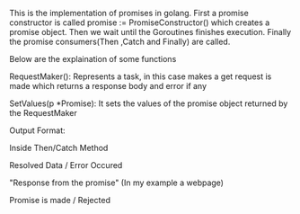This is the implementation of promises in golang. 
First a promise constructor is called  promise := PromiseConstructor() which creates a promise object. Then we wait until the Goroutines finishes execution. Finally the promise consumers(Then ,Catch and Finally) are called.

Below are the explaination of some functions

RequestMaker(): Represents a task, in this case makes a get request is made which returns a response body and error if any

SetValues(p *Promise): It sets the values  of the promise object  returned by the RequestMaker


Output Format: 

Inside Then/Catch Method

Resolved Data / Error Occured

"Response from the promise" (In my example a webpage)

Promise is made / Rejected
